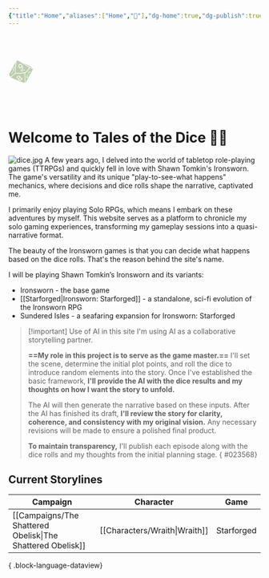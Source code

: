 ```yaml
---
{"title":"Home","aliases":["Home","🏡"],"dg-home":true,"dg-publish":true,"dg-pinned":true,"dg-metatags":{"description":"stories from solo roleplaying game sessions","og-title":"Tales from the Dice"},"permalink":"/home/","metatags":{"description":"stories from solo roleplaying game sessions","og-title":"Tales from the Dice"},"pinned":true,"tags":["gardenEntry"],"dgPassFrontmatter":true,"noteIcon":""}
---
```


<?xml version="1.0" standalone="no"?><!DOCTYPE svg PUBLIC "-//W3C//DTD SVG 20010904//EN" "http://www.w3.org/TR/2001/REC-SVG-20010904/DTD/svg10.dtd"><svg xmlns="http://www.w3.org/2000/svg" version="1.0" width="50" height="150" viewBox="0 0 1268.000000 1268.000000" preserveAspectRatio="xMidYMid meet"><g transform="translate(0.000000,1268.000000) scale(0.100000,-0.100000)" fill="#beccaf" stroke="none"><path d="M4431 12129 c-107 -21 -187 -89 -318 -275 l-79 -111 -17 -239 c-37 -500 -102 -1247 -227 -2624 -71 -784 -143 -1585 -160 -1780 -37 -441 -100 -1227 -100 -1259 0 -23 1 -23 73 -17 192 17 606 27 1522 36 1198 12 1552 23 2045 66 539 46 883 112 1150 219 811 326 1494 1064 2094 2264 48 94 86 175 86 180 0 5 -33 30 -72 54 -529 326 -1006 624 -1713 1069 -1884 1186 -2582 1610 -3370 2050 -464 258 -617 330 -772 363 -76 16 -80 16 -142 4z m1756 -1729 c315 -87 598 -361 865 -837 314 -561 427 -1085 329 -1530 -82 -374 -307 -651 -664 -818 -100 -47 -413 -133 -428 -118 -4 4 -44 83 -87 174 l-80 167 67 7 c368 38 672 221 796 480 24 49 51 126 61 170 22 96 24 282 5 399 -18 113 -72 302 -122 431 l-43 110 -8 -63 c-28 -212 -151 -427 -314 -550 -359 -270 -749 -262 -1051 22 -142 134 -283 366 -358 588 -113 340 -75 693 106 959 122 181 366 355 573 409 100 26 258 26 353 0z m2158 -2910 c30 -60 55 -115 55 -121 0 -6 -127 -73 -282 -148 -156 -76 -591 -290 -967 -475 -376 -185 -684 -336 -685 -336 -5 0 -119 240 -116 243 9 8 1925 947 1932 947 4 0 33 -49 63 -110z"/><path d="M5849 10037 c-140 -48 -266 -154 -327 -276 -116 -233 -65 -569 133 -866 59 -89 155 -186 226 -227 l44 -26 220 20 220 21 53 39 c98 73 164 176 198 308 13 50 15 94 12 195 -4 116 -9 142 -41 237 -149 442 -447 674 -738 575z"/><path d="M3526 11017 c-326 -612 -795 -1477 -1721 -3172 -412 -754 -831 -1532 -1164 -2162 l-191 -362 0 -128 c0 -496 120 -883 341 -1106 82 -82 163 -118 279 -125 80 -4 96 -2 157 22 235 94 556 312 927 631 455 392 1015 922 1081 1022 l28 43 113 1567 c63 863 154 2121 204 2798 49 676 88 1230 87 1232 -1 1 -65 -116 -141 -260z m-388 -2040 c132 -123 -80 -766 -387 -1177 -31 -41 -61 -82 -68 -90 -10 -14 -7 -15 23 -12 61 7 84 -5 106 -55 28 -64 20 -176 -26 -356 -161 -626 -582 -1270 -1021 -1564 -101 -68 -254 -137 -270 -122 -2 3 12 59 31 124 19 66 44 150 55 188 l20 67 49 0 c108 0 251 89 425 264 174 175 287 343 385 571 115 267 157 487 104 546 -42 47 -121 9 -302 -145 -56 -47 -106 -86 -110 -86 -8 0 79 316 89 324 2 1 58 48 124 103 186 156 283 265 378 427 97 167 177 405 177 528 0 60 -3 69 -23 83 -19 12 -30 13 -58 4 -93 -32 -298 -219 -498 -457 -57 -67 -105 -121 -107 -119 -2 2 9 48 25 103 16 54 39 132 51 172 20 69 28 82 139 205 252 281 454 455 574 493 50 16 84 10 115 -19z"/><path d="M6976 11141 c5 -5 135 -87 289 -183 154 -96 615 -386 1025 -645 1737 -1096 2355 -1473 2645 -1614 99 -48 284 -129 410 -179 221 -88 852 -306 861 -298 6 6 -200 205 -336 324 -364 320 -775 606 -1160 807 -69 36 -903 439 -1855 895 -952 456 -1763 846 -1804 866 -76 37 -92 43 -75 27z"/><path d="M10711 8252 c-589 -1184 -1272 -1962 -2068 -2359 l-173 -86 0 -71 c0 -39 32 -1093 70 -2341 39 -1248 70 -2301 70 -2339 0 -80 -3 -79 101 -10 133 88 196 168 275 345 24 54 423 795 887 1646 464 851 1215 2228 1667 3058 511 936 831 1534 843 1573 12 41 17 75 13 97 -12 64 -38 81 -201 129 -403 120 -940 329 -1275 496 -123 62 -103 75 -209 -138z m351 -1714 l-66 -173 -571 -760 c-314 -418 -623 -839 -687 -935 -144 -216 -245 -408 -297 -565 -102 -306 -42 -433 162 -337 123 57 300 196 467 366 41 42 77 76 81 76 4 0 -29 -91 -72 -202 -90 -232 -80 -220 -309 -399 -206 -162 -362 -240 -480 -243 -228 -4 -235 314 -19 802 145 327 256 493 931 1395 279 372 505 677 502 677 -3 0 -172 -68 -375 -151 -204 -82 -374 -149 -378 -147 -4 2 22 79 58 173 l66 169 520 213 c286 117 523 212 526 213 4 0 -23 -78 -59 -172z"/><path d="M8060 5679 c-328 -82 -813 -133 -1530 -160 -168 -6 -820 -12 -1450 -13 -1167 -2 -1211 -3 -1504 -42 l-120 -16 -285 -272 c-1003 -956 -1435 -1293 -1873 -1462 -75 -29 -102 -35 -141 -31 l-49 4 29 -23 c62 -52 234 -165 353 -232 107 -60 526 -231 2915 -1187 1535 -615 2905 -1163 3045 -1220 323 -130 397 -149 590 -149 124 -1 156 2 218 22 l72 23 0 52 c0 29 -29 1073 -65 2322 -36 1249 -65 2303 -65 2343 0 51 -4 72 -12 71 -7 -1 -65 -14 -128 -30z m-2537 -1324 c269 -47 499 -206 594 -412 23 -49 28 -72 28 -143 0 -77 -3 -92 -34 -155 -24 -49 -56 -91 -105 -140 l-71 -70 70 12 c114 20 321 16 438 -8 185 -37 319 -104 440 -218 166 -157 252 -342 228 -492 -32 -194 -185 -355 -476 -499 -316 -157 -561 -217 -853 -207 -185 5 -278 26 -418 92 -128 60 -206 115 -305 216 -143 144 -199 283 -170 423 24 114 95 221 206 309 41 33 45 39 23 33 -134 -32 -362 -26 -504 14 -210 59 -390 202 -476 377 -30 62 -33 75 -33 163 0 87 3 100 33 164 41 83 148 198 241 260 198 132 475 241 711 281 106 18 330 18 433 0z"/><path d="M5115 4084 c-227 -47 -400 -127 -494 -229 -52 -56 -71 -103 -71 -174 0 -160 190 -341 398 -382 99 -19 279 -7 382 26 142 44 265 110 335 179 99 98 119 190 66 303 -60 126 -208 235 -366 268 -65 14 -203 18 -250 9z"/><path d="M5851 3215 c-203 -45 -396 -143 -486 -247 -118 -139 -94 -301 69 -463 217 -215 517 -259 863 -125 111 42 199 96 266 162 74 73 101 132 102 218 0 97 -43 181 -144 280 -89 88 -178 138 -305 170 -94 24 -266 26 -365 5z"/></g></svg>
# Welcome to Tales of the Dice 👋🏾 
![dice.jpg](/img/user/Images/dice.jpg)
A few years ago, I delved into the world of tabletop role-playing games (TTRPGs) and quickly fell in love with Shawn Tomkin's Ironsworn. The game's versatility and its unique "play-to-see-what happens" mechanics, where decisions and dice rolls shape the narrative, captivated me.

I primarily enjoy playing Solo RPGs, which means I embark on these adventures by myself. This website serves as a platform to chronicle my solo gaming experiences, transforming my gameplay sessions into a quasi-narrative format.

The beauty of the Ironsworn games is that you can decide what happens based on the dice rolls. That's the reason behind the site's name.

I will be playing Shawn Tomkin’s Ironsworn and its variants:
* Ironsworn - the base game
* [[Starforged\|Ironsworn: Starforged]] - a standalone, sci-fi evolution of the Ironsworn RPG
* Sundered Isles - a seafaring expansion for Ironsworn: Starforged

> [!important] Use of AI in this site
> I'm using AI as a collaborative storytelling partner.
> 
> **==My role in this project is to serve as the game master.==** I'll set the scene, determine the initial plot points, and roll the dice to introduce random elements into the story. Once I've established the basic framework, **I'll provide the AI with the dice results and my thoughts on how I want the story to unfold.**
> 
> The AI will then generate the narrative based on these inputs. After the AI has finished its draft, **I'll review the story for clarity, coherence, and consistency with my original vision.** Any necessary revisions will be made to ensure a polished final product.
> 
> **To maintain transparency,** I'll publish each episode along with the dice rolls and my thoughts from the initial planning stage.
{ #023568}


## Current Storylines

| Campaign                                                      | Character                        | Game       |
| ------------------------------------------------------------- | -------------------------------- | ---------- |
| [[Campaigns/The Shattered Obelisk\|The Shattered Obelisk]] | [[Characters/Wraith\|Wraith]] | Starforged |

{ .block-language-dataview}



